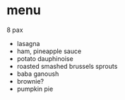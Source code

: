 # menu

8 pax

* lasagna
* ham, pineapple sauce
* potato dauphinoise
* roasted smashed brussels sprouts
* baba ganoush
* brownie?
* pumpkin pie
